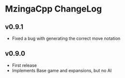 # MzingaCpp ChangeLog #

## v0.9.1 ##

* Fixed a bug with generating the correct move notation

## v0.9.0 ##

* First release
* Implements Base game and expansions, but no AI
